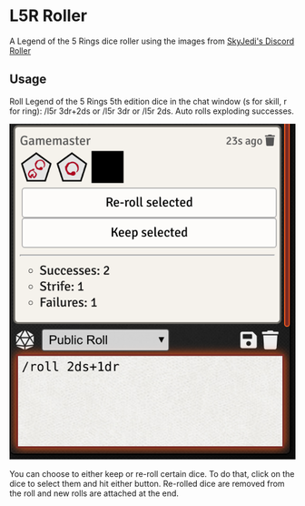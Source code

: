 # L5R Roller

A Legend of the 5 Rings dice roller using the images from [SkyJedi's Discord Roller](https://github.com/SkyJedi/FFGNDS-Discord-Dice-Roller)

## Usage

Roll Legend of the 5 Rings 5th edition dice in the chat window (s for skill, r for ring): /l5r 3dr+2ds or /l5r 3dr or /l5r 2ds. Auto rolls exploding successes.

![roller usage](docs/roller.png)

You can choose to either keep or re-roll certain dice. To do that, click on the dice to select them and hit either button. Re-rolled dice are removed from the roll and new rolls are attached at the end.